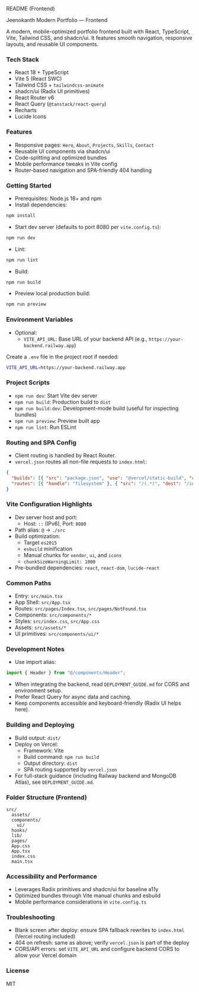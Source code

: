  README (Frontend)

 Jeenokanth Modern Portfolio — Frontend

A modern, mobile-optimized portfolio frontend built with React, TypeScript, Vite, Tailwind CSS, and shadcn/ui. It features smooth navigation, responsive layouts, and reusable UI components.

### Tech Stack

- React 18 + TypeScript
- Vite 5 (React SWC)
- Tailwind CSS + `tailwindcss-animate`
- shadcn/ui (Radix UI primitives)
- React Router v6
- React Query (`@tanstack/react-query`)
- Recharts
- Lucide Icons

### Features

- Responsive pages: `Hero`, `About`, `Projects`, `Skills`, `Contact`
- Reusable UI components via shadcn/ui
- Code-splitting and optimized bundles
- Mobile performance tweaks in Vite config
- Router-based navigation and SPA-friendly 404 handling

### Getting Started

- Prerequisites: Node.js 18+ and npm
- Install dependencies:
```bash
npm install
```
- Start dev server (defaults to port 8080 per `vite.config.ts`):
```bash
npm run dev
```
- Lint:
```bash
npm run lint
```
- Build:
```bash
npm run build
```
- Preview local production build:
```bash
npm run preview
```

### Environment Variables

- Optional:
  - `VITE_API_URL`: Base URL of your backend API (e.g., `https://your-backend.railway.app`)

Create a `.env` file in the project root if needed:
```bash
VITE_API_URL=https://your-backend.railway.app
```

### Project Scripts

- `npm run dev`: Start Vite dev server
- `npm run build`: Production build to `dist`
- `npm run build:dev`: Development-mode build (useful for inspecting bundles)
- `npm run preview`: Preview built app
- `npm run lint`: Run ESLint

### Routing and SPA Config

- Client routing is handled by React Router.
- `vercel.json` routes all non-file requests to `index.html`:
```json
{
  "builds": [{ "src": "package.json", "use": "@vercel/static-build", "config": { "distDir": "dist" } }],
  "routes": [{ "handle": "filesystem" }, { "src": "/(.*)", "dest": "/index.html" }]
}
```

### Vite Configuration Highlights

- Dev server host and port:
  - Host: `::` (IPv6), Port: `8080`
- Path alias: `@` → `./src`
- Build optimization:
  - Target `es2015`
  - `esbuild` minification
  - Manual chunks for `vendor`, `ui`, and `icons`
  - `chunkSizeWarningLimit: 1000`
- Pre-bundled dependencies: `react`, `react-dom`, `lucide-react`

### Common Paths

- Entry: `src/main.tsx`
- App Shell: `src/App.tsx`
- Routes: `src/pages/Index.tsx`, `src/pages/NotFound.tsx`
- Components: `src/components/*`
- Styles: `src/index.css`, `src/App.css`
- Assets: `src/assets/*`
- UI primitives: `src/components/ui/*`

### Development Notes

- Use import alias:
```ts
import { Header } from "@/components/Header";
```
- When integrating the backend, read `DEPLOYMENT_GUIDE.md` for CORS and environment setup.
- Prefer React Query for async data and caching.
- Keep components accessible and keyboard-friendly (Radix UI helps here).

### Building and Deploying

- Build output: `dist/`
- Deploy on Vercel:
  - Framework: Vite
  - Build command: `npm run build`
  - Output directory: `dist`
  - SPA routing supported by `vercel.json`
- For full-stack guidance (including Railway backend and MongoDB Atlas), see `DEPLOYMENT_GUIDE.md`.

### Folder Structure (Frontend)

```text
src/
  assets/
  components/
    ui/
  hooks/
  lib/
  pages/
  App.css
  App.tsx
  index.css
  main.tsx
```

### Accessibility and Performance

- Leverages Radix primitives and shadcn/ui for baseline a11y
- Optimized bundles through Vite manual chunks and esbuild
- Mobile performance considerations in `vite.config.ts`

### Troubleshooting

- Blank screen after deploy: ensure SPA fallback rewrites to `index.html` (Vercel routing included)
- 404 on refresh: same as above; verify `vercel.json` is part of the deploy
- CORS/API errors: set `VITE_API_URL` and configure backend CORS to allow your Vercel domain

### License

MIT

